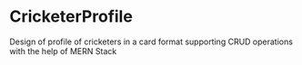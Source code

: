 # CricketerProfile
Design of profile of cricketers in a card format supporting CRUD operations with the help of MERN Stack
